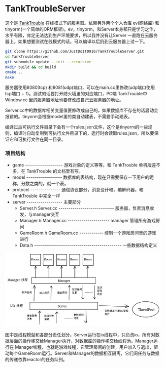 # TankTroubleServer

这个是 [TankTrouble](https://github.com/JustDoIt0910/TankTrouble) 在线模式下的服务器。依赖另外两个个人仓库 ev(网络库) 和 tinyorm(一个简单的ORM框架)。ev，tinyorm，和Server本身都只是学习之作，水平有限，肯定无法达到生产环境要求，所以我并没有让Server 一直跑在云服务器上。如果想要测试在线模式的话，可以编译以后扔到云服务器上试一下。

```bash
git clone https://github.com/JustDoIt0910/TankTroubleServer.git
cd TankTroubleServer
git submodule update --init --recursive
mkdir build && cd build
cmake ..
make
```

服务器使用8080(tcp) 和8081(udp)端口，可以在main.cc里修改(udp端口使用tcp端口 + 1)。测试的话要打开防火墙里的对应端口，PC端 TankTrouble中 Window.cc 里的服务器地址也要修改成自己云服务器的地址。

Server.cc中的数据库相关变量值要修改成自己的，如果数据库不存在的话启动会报错的。tinyorm会根据model里的类自动建表，不需要手动建表。

编译过后可执行文件目录下会有一个rules.json文件，这个是tinyorm的一些规则，编译时自动复制到可执行文件目录下的，运行时会读取rules.json，所以要保证它和可执行文件在同一目录。



### 项目结构

- game ------------------- 游戏对象的定义等等，和 TankTrouble 单机版差不多，在 TankTrouble 的文档里有写。
- model ------------------ 数据库的表结构，现在只需要保存一下用户的昵称，分数之类的，就一个表。
- protocol --------------- 通信协议部分，消息设计和，编解码器，和 TankTrouble 中完全一样
- server ------------------ 主要部分
  - Server.h Server.cc ---------------------------- 服务器，负责消息收发，与manager交互
  - Manager.h Manager.cc --------------------- manager 管理所有游戏房间
  - GameRoom.h GameRoom.cc ------------ 控制一个游戏房间里的游戏进行
  - Data.h -------------------------------------------- 一些数据结构定义

![structure](https://github.com/JustDoIt0910/MarkDownPictures/blob/main/TankTrouble/p8.png)

图中是线程模型和各部分责任划分，Server运行在io线程中，只负责io，所有对数据层面的操作移交给Manager执行，对数据库的操作移交给线程池。Manager运行在 Manager线程，也就是游戏线程，它管理房间的创建，用户加入与退出，驱动每个GameRoom运行。Server和Manager的数据相互隔离，它们间任务与数据的传递依靠reactor的任务队列。

